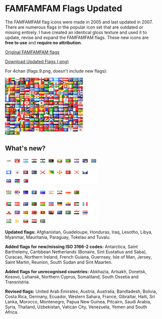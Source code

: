 # FAMFAMFAM Flags Updated

The FAMFAMFAM flag icons were made in 2005 and last updated in 2007. There are numerous flags in the popular icon set that are outdated or missing entirely. I have created an identical gloss texture and used it to update, revise and expand the FAMFAMFAM flags. These new icons are **free to use** and **require no attribution**.

[Original FAMFAMFAM flags](http://famfamfam.com/lab/icons/flags/)

[Download Updated Flags (.png)](https://github.com/shoal3/famfamfam-flags-updated/blob/main/Fixed.zip?raw=true)

For 4chan (flags.9.png, doesn't include new flags):

![For 4chan](https://raw.githubusercontent.com/shoal3/famfamfam-flags-updated/main/flags.9.png)

## What's new?

![Updated](https://github.com/shoal3/famfamfam-flags-updated/blob/main/images/updated.png?raw=true)

![Missing ISO](https://github.com/shoal3/famfamfam-flags-updated/blob/main/images/missing_iso.png?raw=true)

![Unrecognised](https://github.com/shoal3/famfamfam-flags-updated/blob/main/images/unrecognised.png?raw=true)

![Revised](https://github.com/shoal3/famfamfam-flags-updated/blob/main/images/revised.png?raw=true)

**Updated flags:** Afghanistan, Guadeloupe, Honduras, Iraq, Lesotho, Libya, Myanmar, Mauritania, Paraguay, Tokelau and Tuvalu.

**Added flags for new/missing ISO 3166-2 codes:** Antarctica, Saint Barthelemy, Caribbean Netherlands (Bonaire, Sint Eustatius and Saba), Curacao, Northern Ireland, French Guiana, Guernsey, Isle of Man, Jersey, Saint Martin, Reunion, South Sudan and Sint Maarten.

**Added flags for unrecognised countries:** Abkhazia, Artsakh, Donetsk, Kosovo, Luhansk, Northern Cyprus, Somaliland, South Ossetia and Transnistria.

**Revised flags:** United Arab Emirates, Austria, Australia, Bandladesh, Bolivia, Costa Rica, Germany, Ecuador, Western Sahara, France, Gibraltar, Haiti, Sri Lanka, Morocco, Montenegro, Papua New Guinea, Pitcairn, Saudi Arabia, Syria, Thailand, Uzbekistan, Vatican City, Venezuela, Yemen and South Africa.
